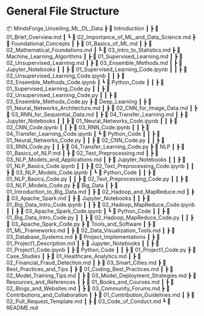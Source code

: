 # General File Structure

📦 MindsForge_Unveiling_ML_DL_Data
 ┣ 📂 Introduction
 ┃ ┣ 📜 01_Brief_Overview.md
 ┃ ┗ 📜 02_Importance_of_ML_and_Data_Science.md
 ┣ 📂 Foundational_Concepts
 ┃ ┣ 📜 01_Basics_of_ML.md
 ┃ ┣ 📜 02_Mathematical_Foundations.md
 ┃ ┗ 📜 03_Intro_to_Statistics.md
 ┣ 📂 Machine_Learning_Algorithms
 ┃ ┣ 📜 01_Supervised_Learning.md
 ┃ ┣ 📜 02_Unsupervised_Learning.md
 ┃ ┣ 📜 03_Ensemble_Methods.md
 ┃ ┣ 📂 Jupyter_Notebooks
 ┃ ┃ ┣ 📜 01_Supervised_Learning_Code.ipynb
 ┃ ┃ ┣ 📜 02_Unsupervised_Learning_Code.ipynb
 ┃ ┃ ┣ 📜 03_Ensemble_Methods_Code.ipynb
 ┃ ┗ 📂 Python_Code
 ┃ ┃ ┣ 📜 01_Supervised_Learning_Code.py
 ┃ ┃ ┣ 📜 02_Unsupervised_Learning_Code.py
 ┃ ┃ ┣ 📜 03_Ensemble_Methods_Code.py
 ┣ 📂 Deep_Learning
 ┃ ┣ 📜 01_Neural_Networks_Architecture.md
 ┃ ┣ 📜 02_CNN_for_Image_Data.md
 ┃ ┣ 📜 03_RNN_for_Sequential_Data.md
 ┃ ┣ 📜 04_Transfer_Learning.md
 ┃ ┣ 📂 Jupyter_Notebooks
 ┃ ┃ ┣ 📜 01_Neural_Networks_Code.ipynb
 ┃ ┃ ┣ 📜 02_CNN_Code.ipynb
 ┃ ┃ ┣ 📜 03_RNN_Code.ipynb
 ┃ ┃ ┣ 📜 04_Transfer_Learning_Code.ipynb
 ┃ ┗ 📂 Python_Code
 ┃ ┃ ┣ 📜 01_Neural_Networks_Code.py
 ┃ ┃ ┣ 📜 02_CNN_Code.py
 ┃ ┃ ┣ 📜 03_RNN_Code.py
 ┃ ┃ ┣ 📜 04_Transfer_Learning_Code.py
 ┣ 📂 NLP
 ┃ ┣ 📜 01_Basics_of_NLP.md
 ┃ ┣ 📜 02_Text_Preprocessing.md
 ┃ ┣ 📜 03_NLP_Models_and_Applications.md
 ┃ ┣ 📂 Jupyter_Notebooks
 ┃ ┃ ┣ 📜 01_NLP_Basics_Code.ipynb
 ┃ ┃ ┣ 📜 02_Text_Preprocessing_Code.ipynb
 ┃ ┃ ┣ 📜 03_NLP_Models_Code.ipynb
 ┃ ┗ 📂 Python_Code
 ┃ ┃ ┣ 📜 01_NLP_Basics_Code.py
 ┃ ┃ ┣ 📜 02_Text_Preprocessing_Code.py
 ┃ ┃ ┣ 📜 03_NLP_Models_Code.py
 ┣ 📂 Big_Data
 ┃ ┣ 📜 01_Introduction_to_Big_Data.md
 ┃ ┣ 📜 02_Hadoop_and_MapReduce.md
 ┃ ┣ 📜 03_Apache_Spark.md
 ┃ ┣ 📂 Jupyter_Notebooks
 ┃ ┃ ┣ 📜 01_Big_Data_Intro_Code.ipynb
 ┃ ┃ ┣ 📜 02_Hadoop_MapReduce_Code.ipynb
 ┃ ┃ ┣ 📜 03_Apache_Spark_Code.ipynb
 ┃ ┗ 📂 Python_Code
 ┃ ┃ ┣ 📜 01_Big_Data_Intro_Code.py
 ┃ ┃ ┣ 📜 02_Hadoop_MapReduce_Code.py
 ┃ ┃ ┣ 📜 03_Apache_Spark_Code.py
 ┣ 📂 Tools_and_Software
 ┃ ┣ 📜 01_ML_Frameworks.md
 ┃ ┣ 📜 02_Data_Visualization_Tools.md
 ┃ ┣ 📜 03_Database_Systems.md
 ┣ 📂 Project_Implementations
 ┃ ┣ 📜 01_Project1_Description.md
 ┃ ┣ 📂 Jupyter_Notebooks
 ┃ ┃ ┣ 📜 01_Project1_Code.ipynb
 ┃ ┣ 📂 Python_Code
 ┃ ┃ ┣ 📜 01_Project1_Code.py
 ┣ 📂 Case_Studies
 ┃ ┣ 📜 01_Healthcare_Analytics.md
 ┃ ┣ 📜 02_Financial_Fraud_Detection.md
 ┃ ┣ 📜 03_Smart_Cities.md
 ┣ 📂 Best_Practices_and_Tips
 ┃ ┣ 📜 01_Coding_Best_Practices.md
 ┃ ┣ 📜 02_Model_Training_Tips.md
 ┃ ┣ 📜 03_Model_Deployment_Strategies.md
 ┣ 📂 Resources_and_References
 ┃ ┣ 📜 01_Books_and_Courses.md
 ┃ ┣ 📜 02_Blogs_and_Websites.md
 ┃ ┣ 📜 03_Community_Forums.md
 ┣ 📂 Contributions_and_Collaboration
 ┃ ┣ 📜 01_Contribution_Guidelines.md
 ┃ ┣ 📜 02_Pull_Request_Template.md
 ┃ ┣ 📜 03_Code_of_Conduct.md
 ┗ 📜 README.md
